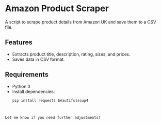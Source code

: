 # Amazon Product Scraper

A script to scrape product details from Amazon UK and save them to a CSV file.

## Features
- Extracts product title, description, rating, sizes, and prices.
- Saves data in CSV format.

## Requirements
- Python 3
- Install dependencies:
  ```bash
  pip install requests beautifulsoup4
```


Let me know if you need further adjustments!
